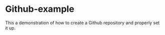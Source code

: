 # Github-example
This a demonstration of how to create a Github repository and properly set it up. 
